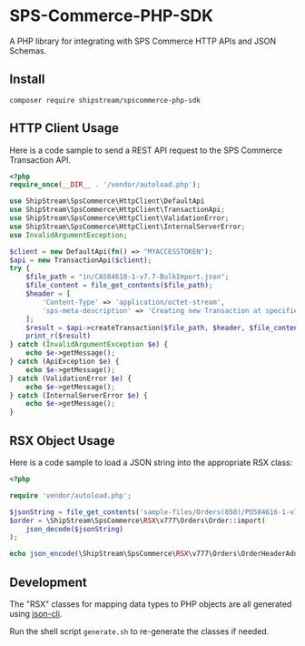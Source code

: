 # SPS-Commerce-PHP-SDK

A PHP library for integrating with SPS Commerce HTTP APIs and JSON Schemas. 

## Install

```shell
composer require shipstream/spscommerce-php-sdk
```

## HTTP Client Usage

Here is a code sample to send a REST API request to the SPS Commerce Transaction API.

```php
<?php
require_once(__DIR__ . '/vendor/autoload.php');

use ShipStream\SpsCommerce\HttpClient\DefaultApi
use ShipStream\SpsCommerce\HttpClient\TransactionApi;
use ShipStream\SpsCommerce\HttpClient\ValidationError;
use ShipStream\SpsCommerce\HttpClient\InternalServerError;
use InvalidArgumentException;

$client = new DefaultApi(fn() => "MYACCESSTOKEN");
$api = new TransactionApi($client);
try {
    $file_path = "in/CA584618-1-v7.7-BulkImport.json";
    $file_content = file_get_contents($file_path);
    $header = [
        'Content-Type' => 'application/octet-stream',
        'sps-meta-description' => 'Creating new Transaction at specified path',
    ];
    $result = $api->createTransaction($file_path, $header, $file_content);
    print_r($result)
} catch (InvalidArgumentException $e) {
    echo $e->getMessage();
} catch (ApiException $e) {
    echo $e->getMessage();
} catch (ValidationError $e) {
    echo $e->getMessage();
} catch (InternalServerError $e) {
    echo $e->getMessage();
}
```

## RSX Object Usage

Here is a code sample to load a JSON string into the appropriate RSX class:

```php
<?php

require 'vendor/autoload.php';

$jsonString = file_get_contents('sample-files/Orders(850)/PO584616-1-v7.7-DropShip.json');
$order = \ShipStream\SpsCommerce\RSX\v777\Orders\Order::import(
    json_decode($jsonString)
);

echo json_encode(\ShipStream\SpsCommerce\RSX\v777\Orders\OrderHeaderAddressItems::export($order->header->address[0]));
```

## Development

The "RSX" classes for mapping data types to PHP objects are all generated using [json-cli](https://github.com/swaggest/json-cli).

Run the shell script `generate.sh` to re-generate the classes if needed. 
